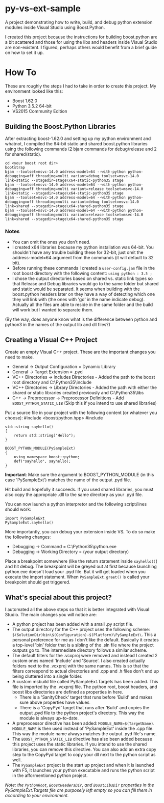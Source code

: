# py-vs-ext-sample
A project demonstrating how to write, build, and debug python extension modules inside Visual Studio using Boost.Python.

I created this project because the instructions for building boost.python are a bit scattered and those for using the libs and headers inside Visual Studio are non-existent. I figured, perhaps others would benefit from a brief guide on how to set it up.

# How To

These are roughly the steps I had to take in order to create this project. My environment looked like this:
* Boost 1.62.0
* Python 3.5.2 64-bit
* VS2015 Community Edition

## Building the Boost.Python Libraries
After extracting boost-1.62.0 and setting up my python environment and whatnot, I compiled the 64-bit static and shared boost.python libraries using the following commands (2 bjam commands for debug/release and 2 for shared/static). 

    cd <your boost root dir>
    bootstrap
    bjam --toolset=msvc-14.0 address-model=64 --with-python python-debugging=off threading=multi variant=debug toolset=msvc-14.0 link=static --stagedir=stage\x64-static-python35 stage
    bjam --toolset=msvc-14.0 address-model=64 --with-python python-debugging=off threading=multi variant=release toolset=msvc-14.0 link=static --stagedir=stage\x64-static-python35 stage
    bjam --toolset=msvc-14.0 address-model=64 --with-python python-debugging=off threading=multi variant=debug toolset=msvc-14.0 link=shared --stagedir=stage\x64-shared-python35 stage
    bjam --toolset=msvc-14.0 address-model=64 --with-python python-debugging=off threading=multi variant=release toolset=msvc-14.0 link=shared --stagedir=stage\x64-shared-python35 stage
    
### Notes
* You can omit the ones you don't need.
* I created x64 libraries because my python installation was 64-bit. You shouldn't have any trouble building these for 32-bit, just omit the address-model=64 argument from the commands (it will default to 32 bit).
* Before running these commands I created a `user-config.jam` file in the root boost directory with the following content: `using python : 3.5 ;`
* I chose the output directories based on shared vs. static link types so that Release and Debug libraries would go to the same folder but shared and static would be separated. It seems when building with the boost.python headers later on they have a way of detecting which one they will link with (the ones with 'gd' in the name indicate debug). Actually all the files are able to reside in the same folder and the build will work but I wanted to separate them.
    
(By the way, does anyone know what is the difference between python and python3 in the names of the output lib and dll files?)

## Creating a Visual C++ Project

Create an empty Visual C++ project. These are the important changes you need to make.
 * General -> Output Configuration = Dynamic Library 
 * General -> Target Extension = .pyd 
 * VC++ Directories -> Includes Directories - Added the path to the boost root directory and C:\Python35\include 
 * VC++ Directories -> Library Directories - Added the path with either the shared or static libraries created previously and C:\Python35\libs 
 * C++ -> Preprocessor -> Preprocessor Definitions - Add `BOOST_PYTHON_STATIC_LIB` (Skip this if you intend to use shared libraries)


Put a source file in your project with the following content (or whatever you choose):
	#include <boost/python.hpp>
	#include <string>

	std::string sayhello()
	{
		return std::string("Hello");
	}

	BOOST_PYTHON_MODULE(PySampleExt)
	{
		using namespace boost::python;
		def("sayhello", sayhello);
	}

**Important**: Make sure the argument to BOOST_PYTHON_MODULE (in this case 'PySampleExt') matches the name of the output .pyd file.

Hit build and hopefully it succeeds. If you used shared libraries, you must also copy the appropriate .dll to the same directory as your .pyd file.

You can now launch a python interpretor and the following script/lines should work:

    import PySampleExt
    PySampleExt.sayhello()

More importantly, you can debug your extension inside VS. To do so make the following changes:

* Debugging -> Command = C:\Python35\python.exe
* Debugging -> Working Directory = (your output directory)

Place a breakpoint somewhere (like the return statement inside `sayhello()`) and hit debug. The breakpoint will be greyed out at first because launching python.exe doesn't load your .pyd file. But it will get loaded when you execute the import statement. When `PySampleExt.greet()` is called your breakpoint should get triggered.

## What's special about this project?

I automated all the above steps so that it is better integrated with Visual Studio. The main changes you will notice are:

* A python project has been added with a small .py script file.
* The output directory for the C++ project uses the following scheme: `$(SolutionDir)bin\$(Configuration)-$(Platform)\PySampleExt\`. This a personal preference for me as I don't like the default. Basically it creates a top-level 'bin' folder that is a sibling of the .sln file where the project outputs go to. The intermediate directory follows a similar scheme.
* The default filters for the .vcxproj were removed and instead I created 2 custom ones named 'Include' and 'Source'. I also created actually folders next to the .vcxproj with the same names. This is so that the filters correspond to actual directories and .cpp and .h files don't end up being cluttered into a single folder.
* A custom msbuild file called PySampleExt.Targets has been added. This file is imported by the .vcxproj file. The python root, boost headers, and boost libs directories are defined as properties in here. 
   * There is a 'SanityCheck' target that runs before 'Build' and makes sure above properties have values.
   * There is a 'CopyPyd' target that runs after 'Build' and copies the output .pyd file to the python project's directory. This way the module is always up-to-date.
* A preprocessor directive has been added: `MODULE_NAME=$(TargetName)`. `MODULE_NAME` is then used instead of 'PySampleExt' inside the .cpp file. This way the module name always matches the output .pyd file's name.
* The `BOOST_PYTHON_STATIC_LIB` directive has also been added because this project uses the static libraries. If you intend to use the shared libraries, you can remove this directive. You can also add an extra copy step to the CopyPyd target to copy your dll next to the python script as well.
* The `PySampleExt` project is the start up project and when it is launched with F5, it launches your python executable and runs the python script in the afformentioned python project.

*Note: the `PythonRoot`, `BoostHeadersDir`, and `BoostLibsDir` properties in the PySampleExt.Targets file are purposely left empty so you can fill them in according to your environment.*
